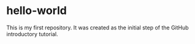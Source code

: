 # hello-world
This is my first repository. It was created as the initial step of the GitHub introductory tutorial.
